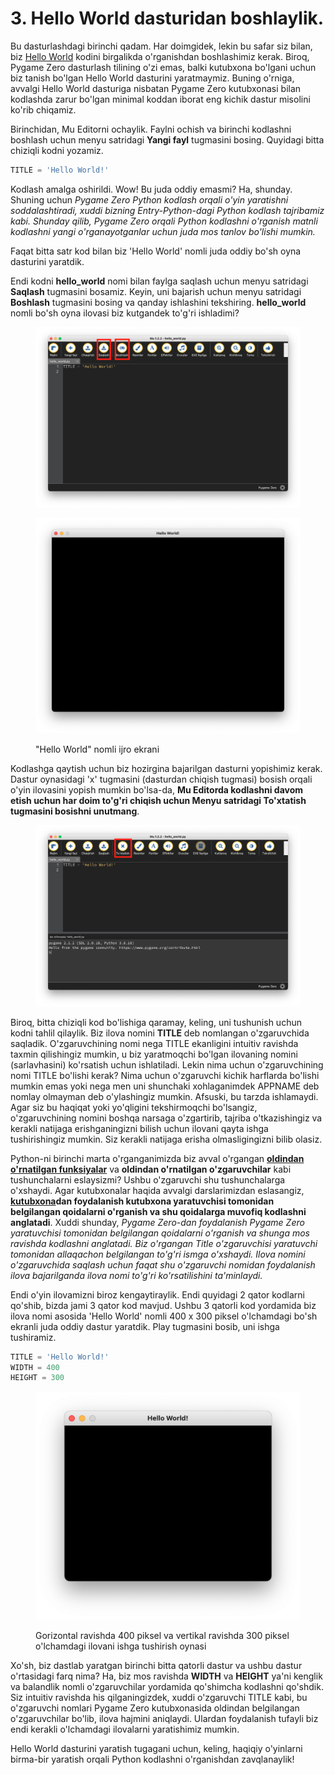 # 3. Hello World dasturidan boshlaylik.

Bu dasturlashdagi birinchi qadam. Har doimgidek, lekin bu safar siz bilan, biz [Hello World](https://uz.wikipedia.org/wiki/Hello,_World!) kodini birgalikda o'rganishdan boshlashimiz kerak. Biroq, Pygame Zero dasturlash tilining o'zi emas, balki kutubxona bo'lgani uchun biz tanish bo'lgan Hello World dasturini yaratmaymiz. Buning o'rniga, avvalgi Hello World dasturiga nisbatan Pygame Zero kutubxonasi bilan kodlashda zarur bo'lgan minimal koddan iborat eng kichik dastur misolini ko'rib chiqamiz.

Birinchidan, Mu Editorni ochaylik. Faylni ochish va birinchi kodlashni boshlash uchun menyu satridagi **Yangi fayl** tugmasini bosing. Quyidagi bitta chiziqli kodni yozamiz.

```python
TITLE = 'Hello World!' 
```

Kodlash amalga oshirildi. Wow! Bu juda oddiy emasmi? Ha, shunday. Shuning uchun _Pygame Zero Python kodlash orqali o'yin yaratishni soddalashtiradi, xuddi bizning Entry-Python-dagi Python kodlash tajribamiz kabi. Shunday qilib, Pygame Zero orqali Python kodlashni o'rganish matnli kodlashni yangi o'rganayotganlar uchun juda mos tanlov bo'lishi mumkin._

Faqat bitta satr kod bilan biz 'Hello World' nomli juda oddiy bo'sh oyna dasturini yaratdik.

Endi kodni **hello\_world** nomi bilan faylga saqlash uchun menyu satridagi **Saqlash** tugmasini bosamiz. Keyin, uni bajarish uchun menyu satridagi **Boshlash** tugmasini bosing va qanday ishlashini tekshiring. **hello\_world** nomli bo'sh oyna ilovasi biz kutgandek to'g'ri ishladimi?

<figure><img src=".gitbook/assets/Screenshot 2024-03-11 at 11.51.32.png" alt=""><figcaption></figcaption></figure>

<figure><img src=".gitbook/assets/image (8).png" alt=""><figcaption><p>"Hello World" nomli ijro ekrani</p></figcaption></figure>

Kodlashga qaytish uchun biz hozirgina bajarilgan dasturni yopishimiz kerak. Dastur oynasidagi 'x' tugmasini (dasturdan chiqish tugmasi) bosish orqali o'yin ilovasini yopish mumkin bo'lsa-da, **Mu Editorda kodlashni davom etish uchun har doim to'g'ri chiqish uchun Menyu satridagi To'xtatish tugmasini bosishni unutmang**.

<figure><img src=".gitbook/assets/Screenshot 2024-03-11 at 12.06.22.png" alt=""><figcaption></figcaption></figure>

Biroq, bitta chiziqli kod bo'lishiga qaramay, keling, uni tushunish uchun kodni tahlil qilaylik. Biz ilova nomini **TITLE** deb nomlangan o'zgaruvchida saqladik. O'zgaruvchining nomi nega TITLE ekanligini intuitiv ravishda taxmin qilishingiz mumkin, u biz yaratmoqchi bo'lgan ilovaning nomini (sarlavhasini) ko'rsatish uchun ishlatiladi. Lekin nima uchun o'zgaruvchining nomi TITLE bo'lishi kerak? Nima uchun o'zgaruvchi kichik harflarda bo'lishi mumkin emas yoki nega men uni shunchaki xohlaganimdek APPNAME deb nomlay olmayman deb o'ylashingiz mumkin. Afsuski, bu tarzda ishlamaydi. Agar siz bu haqiqat yoki yo'qligini tekshirmoqchi bo'lsangiz, o'zgaruvchining nomini boshqa narsaga o'zgartirib, tajriba o'tkazishingiz va kerakli natijaga erishganingizni bilish uchun ilovani qayta ishga tushirishingiz mumkin. Siz kerakli natijaga erisha olmasligingizni bilib olasiz.

Python-ni birinchi marta o'rganganimizda biz avval o'rgangan [**oldindan o'rnatilgan funksiyalar**](https://roboticsware.gitbook.io/entry-python/3.-syntax/3.2-in-out) va **oldindan o'rnatilgan o'zgaruvchilar** kabi tushunchalarni eslaysizmi? Ushbu o'zgaruvchi shu tushunchalarga o'xshaydi. Agar kutubxonalar haqida avvalgi darslarimizdan eslasangiz, [**kutubxona**](https://roboticsware.gitbook.io/entry-python/3.-syntax/3.1-hw#kutubxona-nima)**dan foydalanish kutubxona yaratuvchisi tomonidan belgilangan qoidalarni o'rganish va shu qoidalarga muvofiq kodlashni anglatadi**. Xuddi shunday, _Pygame Zero-dan foydalanish Pygame Zero yaratuvchisi tomonidan belgilangan qoidalarni o'rganish va shunga mos ravishda kodlashni anglatadi. Biz o'rgangan Title o'zgaruvchisi yaratuvchi tomonidan allaqachon belgilangan to'g'ri ismga o'xshaydi. Ilova nomini o'zgaruvchida saqlash uchun faqat shu o'zgaruvchi nomidan foydalanish ilova bajarilganda ilova nomi to'g'ri ko'rsatilishini ta'minlaydi._

Endi o'yin ilovamizni biroz kengaytiraylik. Endi quyidagi 2 qator kodlarni qo'shib, bizda jami 3 qator kod mavjud. Ushbu 3 qatorli kod yordamida biz ilova nomi asosida 'Hello World' nomli 400 x 300 piksel o'lchamdagi bo'sh ekranli juda oddiy dastur yaratdik. Play tugmasini bosib, uni ishga tushiramiz.

```python
TITLE = 'Hello World!' 
WIDTH = 400 
HEIGHT = 300
```

<figure><img src=".gitbook/assets/image (43).png" alt=""><figcaption><p>Gorizontal ravishda 400 piksel va vertikal ravishda 300 piksel o'lchamdagi ilovani ishga tushirish oynasi</p></figcaption></figure>

Xo'sh, biz dastlab yaratgan birinchi bitta qatorli dastur va ushbu dastur o'rtasidagi farq nima? Ha, biz mos ravishda **WIDTH** va **HEIGHT** ya'ni kenglik va balandlik nomli o'zgaruvchilar yordamida qo'shimcha kodlashni qo'shdik. Siz intuitiv ravishda his qilganingizdek, xuddi o'zgaruvchi TITLE kabi, bu o'zgaruvchi nomlari Pygame Zero kutubxonasida oldindan belgilangan o'zgaruvchilar bo'lib, ilova hajmini aniqlaydi. Ulardan foydalanish tufayli biz endi kerakli o'lchamdagi ilovalarni yaratishimiz mumkin.

Hello World dasturini yaratish tugagani uchun, keling, haqiqiy o'yinlarni birma-bir yaratish orqali Python kodlashni o'rganishdan zavqlanaylik!
